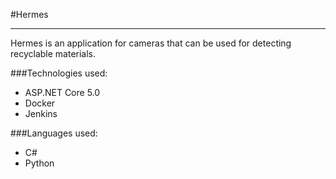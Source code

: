 #Hermes
***
Hermes is an application for cameras that can be used for detecting recyclable materials. 

###Technologies used:
* ASP.NET Core 5.0
* Docker
* Jenkins

###Languages used:
* C#
* Python
